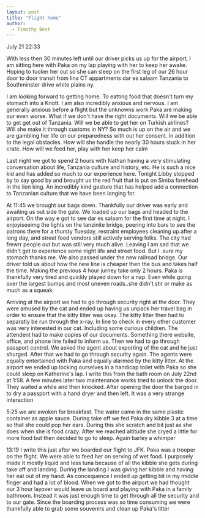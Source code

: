 ```yaml
---
layout: post
title: "Flight home"
author:
  - Timothy Best
---
```


July 21 22:33

With less then 30 minutes left until our driver picks us up for the airport, I am sitting here with Paka on my lap playing with her to keep her awake. Hoping to tucker her out so she can sleep on the first leg of our 26 hour door to door transit from lina CT appartments dar es salaam Tanzania to Southminster drive white plains ny.

I am looking forward to getting home. To eatting food that doesn't turn my stomach into a Knott. I am also incredibly anxious and nervous. I am generally anxious before a flight but the unknowns work Paka are making our even worse. What if we don't have the right documents. Will we be able to get get out of Tanzania. Will we be able to get her on Turkish airlines? Will she make it through customs in NY? So much is up on the air and we are gambling her life on our preparedness with out her consent. In addition to the legal obstacles. How will she handle the nearly 30 hours stuck in her crate. How will we feed her, play with her keep her calm 

Last night we got to spend 2 hours with Nathan having a very stimulating conversation about life, Tanzania culture and history, etc. He is such a nice kid and has added so much to our experience here. Tonight Libby stopped by to say good by and brought us the red fruit that is put on Simba forehead in the lion king. An incredibly kind gesture that has helped add a connection to Tanzanian culture that we have been longing for.

At 11:45 we brought our bags down. Thankfully our driver was early and awaiting us out side the gate. We loaded up our bags and headed to the airport. On the way e got to see dar es salaam for the first time at night. I enjoyiseeimg the lights on the tanzinite bridge, peering into bars to see the patrons there for a thursty Tuesday, restraint employees cleaning up.after a long day, and street food vendors still actively serving folks. The city had frewrr people out but was still very much alive. Leaving I am sad that we didn't get to experience some night life and street food. But I .sure my stomach thanks me. We also passed under the new railroad bridge. Our driver told us about how the new line is cheaper then the bus and takes half the time. Making the previous 4 hour jurney take only 2 hours. Paka is thankfully very tired and quickly played down for a nap. Even while going over the largest bumps and most uneven roads..she didn't stir or make as much as a squeak.

Arriving at the airport we had to go through security right at the door. They were amused by the cat and ended up having us unpack her travel bag in order to ensure that the kitty litter was okay. The kitty litter then had to separatly be run through the x-ray. In line to check in every other customer was very interested in our cat. Including some curious children. The attendent had to make copies of our documents. Something there website, office, and phone line failed to inform us. Then we had to go through passport control. We asked the agent about exporting of the cat and he just shurged. After that we had to go through security again. The agents were equally entertained with Paka and equally alarmed by the kitty litter. At the airport we ended up locking ourselves in a handicap toilet with Paka so she could sleep on Katherine's lap. I write this from the bath room on July 22nd at 1:58. A few minutes later two maintenance works tried to unlock the door. They waited a while and then knocked. After opening the door the barged in to dry a passport with a hand dryer and then left. It was a very strange interaction

5:25 we are awoken for breakfast. The water came in the same plastic container as apple sauce. During take off we fed Paka dry kibble 3 at a time so that she could pop her ears. During this she scratch and bit just as she does when she is food crazy. After we reached altitude she cryed a little for more food but then decided to go to sleep. Again barley a whimper 

13:19 I write this just after we boarded our flight to JFK. Paka was a trooper on the flight. We were able to feed her on serving of wet food. I purposely made it mostly liquid and less tuna because of all the kibble she gets during take off and landing. During the landing I was giving her kibble and having her eat out of my hand. As concequence I ended up getting bit in my middle finger and had a lot of blood. When we got to the airport we had thought our 3 hour layover would leave us board and playing with Paka in a family bathroom. Instead it was just enough time to get through all the security and to our gate. Since the boarding process was so time consuming we were thankfully able to grab some souvenirs and clean up Paka's litter